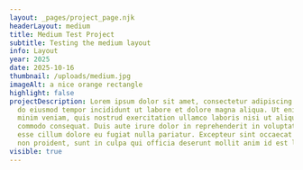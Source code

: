 ```yaml
---
layout: _pages/project_page.njk
headerLayout: medium
title: Medium Test Project
subtitle: Testing the medium layout
info: Layout
year: 2025
date: 2025-10-16
thumbnail: /uploads/medium.jpg
imageAlt: a nice orange rectangle
highlight: false
projectDescription: Lorem ipsum dolor sit amet, consectetur adipiscing elit, sed
  do eiusmod tempor incididunt ut labore et dolore magna aliqua. Ut enim ad
  minim veniam, quis nostrud exercitation ullamco laboris nisi ut aliquip ex ea
  commodo consequat. Duis aute irure dolor in reprehenderit in voluptate velit
  esse cillum dolore eu fugiat nulla pariatur. Excepteur sint occaecat cupidatat
  non proident, sunt in culpa qui officia deserunt mollit anim id est laborum.
visible: true
---
```

